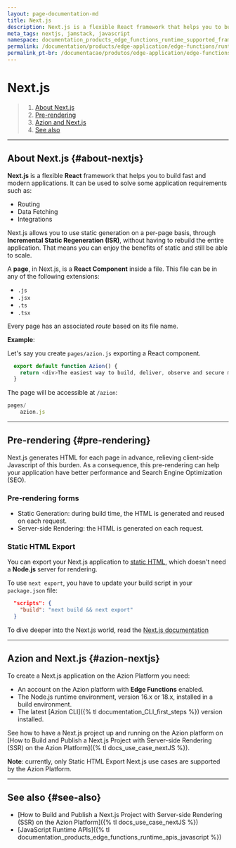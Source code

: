 ```yaml
---
layout: page-documentation-md
title: Next.js
description: Next.js is a flexible React framework that helps you to build fast and modern applications.
meta_tags: nextjs, jamstack, javascript
namespace: documentation_products_edge_functions_runtime_supported_frameworks_nextjs
permalink: /documentation/products/edge-application/edge-functions/runtime-api/supported-frameworks/nextjs/
permalink_pt-br: /documentacao/produtos/edge-application/edge-functions/runtime-api/frameworks-suportados/nextjs/
---
```


# Next.js

> 1. [About Next.js](#about-nextjs)
> 2. [Pre-rendering](#pre-rendering)
> 3. [Azion and Next.js](#azion-nextjs)
> 4. [See also](#see-also)

---

## About Next.js {#about-nextjs}

**Next.js** is a flexible **React** framework that helps you to build fast and modern applications. It can be used to solve some application requirements such as:

- Routing
- Data Fetching
- Integrations

Next.js allows you to use static generation on a per-page basis, through **Incremental Static Regeneration (ISR)**, without having to rebuild the entire application. That means you can enjoy the benefits of static and still be able to scale.

A **page**, in Next.js, is a **React Component** inside a file. This file can be in any of the following extensions:

- `.js`
- `.jsx`
- `.ts`
- `.tsx`

Every page has an associated *route* based on its file name.

**Example**:

Let's say you create `pages/azion.js` exporting a React component.

```js
  export default function Azion() {
    return <div>The easiest way to build, deliver, observe and secure modern applications.</div>
  }
```

The page will be accessible at `/azion`:

```js
pages/
    azion.js
```

---

## Pre-rendering {#pre-rendering}

Next.js generates HTML for each page in advance, relieving client-side Javascript of this burden. As a consequence, this pre-rendering can help your application have better performance and Search Engine Optimization (SEO).

### Pre-rendering forms

- Static Generation: during build time, the HTML is generated and reused on each request.
- Server-side Rendering: the HTML is generated on each request.

### Static HTML Export

You can export your Next.js application to [static HTML](https://nextjs.org/docs/advanced-features/static-html-export), which doesn't need a **Node.js** server for rendering.

To use `next export`, you have to update your build script in your `package.json` file:

```json
  "scripts": {
    "build": "next build && next export"
  }
```

To dive deeper into the Next.js world, read the [Next.js documentation](https://nextjs.org/docs/getting-started)

---

## Azion and Next.js {#azion-nextjs}

To create a Next.js application on the Azion Platform you need:

- An account on the Azion platform with **Edge Functions** enabled.
- The Node.js runtime environment, version 16.x or 18.x, installed in a build environment.
- The latest [Azion CLI]({% tl documentation_CLI_first_steps %}) version installed.

See how to have a Next.js project up and running on the Azion platform on [How to Build and Publish a Next.js Project with Server-side Rendering (SSR) on the Azion Platform]({% tl docs_use_case_nextJS %}).

**Note**: currently, only Static HTML Export Next.js use cases are supported by the Azion Platform.

---

## See also {#see-also}

- [How to Build and Publish a Next.js Project with Server-side Rendering (SSR) on the Azion Platform]({% tl docs_use_case_nextJS %})
- [JavaScript Runtime APIs]({% tl documentation_products_edge_functions_runtime_apis_javascript %})
